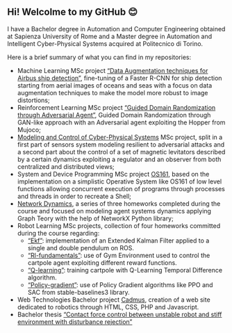 
## Hi! Welcolme to my GitHub 😊 

I have a Bachelor degree in Automation and Computer Engineering obtained at Sapienza University of Rome and a Master degree in Automation and Intelligent Cyber-Physical 
Systems acquired at Politecnico di Torino.

Here is a brief summary of what you can find in my repositories:
- Machine Learning MSc project [“Data Augmentation techniques for Airbus ship detection”](https://github.com/enfff/airbus-ship-detection.git), fine-tuning
  of a Faster R-CNN for ship detection starting from aerial images of oceans and seas with a focus on data augmentation techniques to make the model more robust to
  image distortions;
- Reinforcement Learning MSc project [“Guided Domain Randomization through Adversarial Agent”](https://github.com/enfff/rl-hopper.git), Guided Domain Randomization through
  GAN-like approach with an Adversarial agent exploiting the Hopper from Mujoco; 
- [Modeling and Control of Cyber-Physical Systems](https://github.com/enfff/cps-project.git) MSc project, split in a first part of sensors system modeling resilient to
  adversarial attacks and a second part about the control of a set of magnetic levitators described by a certain dynamics exploiting a regulator and an observer from both
  centralized and distributed views;
- System and Device Programming MSc project [OS161](https://github.com/Frirhos-he/os161.git), based on the implementation on a simplistic Operative System like OS161
  of low level functions allowing concurrent execution of programs through processes and threads in order to recreate a Shell;
- [Network Dynamics](https://github.com/lumazzucco/My_university_projects/tree/main/Network%20Dynamics), a series of three homeworks completed during the
  course and focused on modeling agent systems dynamics applying Graph Teory with the help of NetworkX Python library;
- Robot Learning MSc projects, collection of four homeworks committed during the course regarding:
    - [“Ekf”](https://github.com/lumazzucco/My_university_projects/tree/main/Robot%20Learning/ekf): implementation of an Extended Kalman Filter applied to a single and double
     pendulum on ROS.
    - [“Rl-fundamentals”](https://github.com/lumazzucco/My_university_projects/tree/main/Robot%20Learning/rl-fundamentals): use of Gym Environment used to control the cartpole 
   agent exploiting different reward functions.
    - [“Q-learning”](https://github.com/lumazzucco/My_university_projects/tree/main/Robot%20Learning/qlearning): training cartpole with Q-Learning Temporal Difference algorithm.
    - [“Policy-gradient”](https://github.com/lumazzucco/My_university_projects/tree/main/Robot%20Learning/policy-gradient): use of Policy Gradient algorithms like PPO and SAC from
    stable-baselines3 library.
- Web Technologies Bachelor project [Cadmus](https://github.com/lumazzucco/My_university_projects/tree/main/Web%20Technologies), creation of a web site dedicated to robotics through
  HTML, CSS, PHP and Javascript.
- Bachelor thesis [“Contact force control between unstable robot and stiff environment with disturbance rejection”](https://github.com/lumazzucco/My_university_projects/tree/main/bachelor%20thesis)



